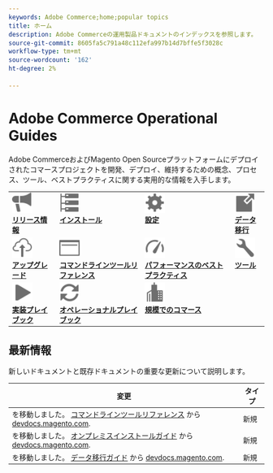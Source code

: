 ```yaml
---
keywords: Adobe Commerce;home;popular topics
title: ホーム
description: Adobe Commerceの運用製品ドキュメントのインデックスを参照します。
source-git-commit: 8605fa5c791a48c112efa997b14d7bffe5f3028c
workflow-type: tm+mt
source-wordcount: '162'
ht-degree: 2%

---
```



# Adobe Commerce Operational Guides

Adobe CommerceおよびMagento Open Sourceプラットフォームにデプロイされたコマースプロジェクトを開発、デプロイ、維持するための概念、プロセス、ツール、ベストプラクティスに関する実用的な情報を入手します。

<table>
<tr>
  <td valign="top">
    <a href="https://devdocs.magento.com/guides/v2.4/release-notes/bk-release-notes.html">
      <img alt="リリース情報" src="../assets/icons/promote.svg" width="40" height="40"/>
    </a>
    <div>
      <a href="https://devdocs.magento.com/guides/v2.4/release-notes/bk-release-notes.html"><strong>リリース情報</strong></a>
    </div>
  </td>
  <td valign="top">
    <a href="../installation/overview.md">
      <img alt="インストール" src="../assets/icons/servers.svg" width="40" height="40"/>
    </a>
    <div>
      <a href="../installation/overview.md"><strong>インストール</strong></a>
    </div>
  </td>
  <td valign="top">
    <a href="../configuration/overview.md">
      <img alt="設定" src="../assets/icons/settings.svg" width="40" height="40"/>
    </a>
    <div>
      <a href="../configuration/overview.md"><strong>設定</strong></a>
    </div>
  </td>
  <td valign="top">
    <a href="../tools/data-migration-tool/how-migration-works.md">
      <img alt="データ移行" src="../assets/icons/move-to.svg" width="40" height="40"/>
    </a>
    <div>
      <a href="../tools/data-migration-tool/how-migration-works.md"><strong>データ移行</strong></a>
    </div>
  </td>
</tr>
<tr>
  <td valign="top">
    <a href="../upgrade/overview.md">
      <img alt="アップグレード" src="../assets/icons/upload-cloud.svg" width="40" height="40"/>
    </a>
    <div>
      <a href="../upgrade/overview.md"><strong>アップグレード</strong></a>
    </div>
  </td>
  <td valign="top">
    <a href="https://experienceleague.adobe.com/docs/commerce-operations/reference/commerce.html">
       <img alt="コマンドラインツールリファレンス" src="../assets/icons/page-rule.svg" width="40" height="40"/>
    </a>
    <div>
      <a href="https://experienceleague.adobe.com/docs/commerce-operations/reference/commerce.html"><strong>コマンドラインツールリファレンス</strong></a>
    </div>
  </td>
  <td valign="top">
    <a href="../performance/overview.md">
       <img alt="パフォーマンス" src="../assets/icons/gauge.svg" width="40" height="40"/>
    </a>
    <div>
      <a href="../performance/overview.md"><strong>パフォーマンスのベストプラクティス</strong></a>
    </div>
  </td>
  <td valign="top">
    <a href="../tools/overview.md">
       <img alt="ツール" src="../assets/icons/wrench.svg" width="40" height="40"/>
    </a>
    <div>
      <a href="../tools/overview.md"><strong>ツール</strong></a>
    </div>
  </td>
</tr>
<tr>
  <td valign="top">
    <a href="../implementation-playbook/overview.md">
      <img alt="実装" src="../assets/icons/play.svg" width="40" height="40"/>
    </a>
    <div>
      <a href="../implementation-playbook/overview.md"><strong>実装プレイブック</strong></a>
    </div>
  </td>
  <td valign="top">
    <a href="../operational-playbook/overview.md">
       <img alt="運用" src="../assets/icons/refresh.svg" width="40" height="40"/>
    </a>
    <div>
      <a href="../operational-playbook/overview.md"><strong>オペレーショナルプレイブック</strong></a>
    </div>
  </td>
  <td valign="top">
    <a href="../operational-playbook/overview.md">
       <img alt="大規模法人" src="../assets/icons/enterprise.svg" width="40" height="40"/>
    </a>
    <div>
      <a href="../commerce-at-scale/overview.md"><strong>規模でのコマース</strong></a>
    </div>
  </td>
</tr>
</table>

## 最新情報

新しいドキュメントと既存ドキュメントの重要な更新について説明します。

| 変更 | タイプ |
|----------------------------------------------------------------------------------------------------------------------------------------|--------------|
| を移動しました。 [コマンドラインツールリファレンス](../reference/commerce.md) から [devdocs.magento.com](https://devdocs.magento.com/guides/v2.4/reference/cli/magento-cloud.html). | 新規 |
| を移動しました。 [オンプレミスインストールガイド](../installation/overview.md) から [devdocs.magento.com](https://devdocs.magento.com/guides/v2.4/install-gde/install-flow-diagram.html). | 新規 |
| を移動しました。 [データ移行ガイド](../tools/data-migration-tool/how-migration-works.md) から [devdocs.magento.com](https://devdocs.magento.com/guides/v2.4/migration/bk-migration-guide.html). | 新規 |
